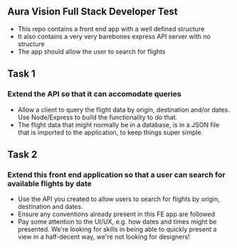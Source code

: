 ## Aura Vision Full Stack Developer Test

- This repo contains a front end app with a well defined structure
- It also contains a very very barebones express API server with no structure
- The app should allow the user to search for flights

## Task 1

### Extend the API so that it can accomodate queries

- Allow a client to query the flight data by origin, destination and/or dates. Use Node/Express to build the functionality to do that.
- The flight data that might normally be in a database, is in a JSON file that is imported to the application, to keep things super simple.

## Task 2

### Extend this front end application so that a user can search for available flights by date

- Use the API you created to allow users to search for flights by origin, destination and dates.
- Ensure any conventions already present in this FE app are followed
- Pay some attention to the UI/UX, e.g. how dates and times might be presented. We're looking for skills in being able to quickly present a view in a half-decent way, we're not looking for designers!
